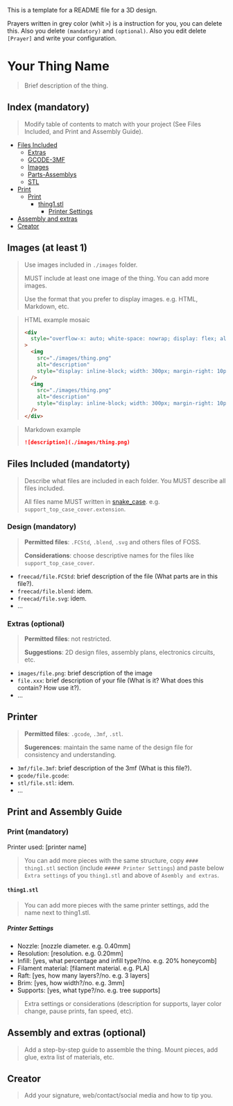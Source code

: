This is a template for a README file for a 3D design.

Prayers written in grey color (whit `>`) is a instruction for you, you can delete this. Also you delete `(mandatory)` and `(optional)`. Also you edit delete `[Prayer]` and write your configuration.

# Your Thing Name

> Brief description of the thing.

## Index (mandatory)

> Modify table of contents to match with your project (See Files Included, and Print and Assembly Guide).

- [Files Included](#files-included)
  - [Extras](#extras-optional)
  - [GCODE-3MF](#gcode-3mf-optional)
  - [Images](#images-at-least-1)
  - [Parts-Assemblys](#parts-assemblys-mandatory)
  - [STL](#stl-mandatory)
- [Print](#print)
  - [Print](#print-mandatory)
    - [thing1.stl](#thing1stl)
      - [Printer Settings](#printer-settings)
- [Assembly and extras](#assembly-and-extras-optional)
- [Creator](#creator)

## Images (at least 1)

> Use images included in `./images` folder.
>
> MUST include at least one image of the thing. You can add more images.
>
> Use the format that you prefer to display images. e.g. HTML, Markdown, etc.

> HTML example mosaic
>
> ```html
> <div
>   style="overflow-x: auto; white-space: nowrap; display: flex; align-items: center;"
> >
>   <img
>     src="./images/thing.png"
>     alt="description"
>     style="display: inline-block; width: 300px; margin-right: 10px;"
>   />
>   <img
>     src="./images/thing.png"
>     alt="description"
>     style="display: inline-block; width: 300px; margin-right: 10px;"
>   />
> </div>
> ```

> Markdown example
>
> ```markdown
> ![description](./images/thing.png)
> ```

## Files Included (mandatorty)

> Describe what files are included in each folder. You MUST describe all files included.
>
> All files name MUST written in [snake_case](https://en.wikipedia.org/wiki/Snake_case). e.g. `support_top_case_cover.extension`.

### Design (mandatory)

> **Permitted files**: `.FCStd`, `.blend`, `.svg` and others files of FOSS.
>
> **Considerations**: choose descriptive names for the files like `support_top_case_cover`.

- `freecad/file.FCStd`: brief description of the file (What parts are in this file?).
- `freecad/file.blend`: idem.
- `freecad/file.svg`: idem.
- ...

### Extras (optional)

> **Permitted files**: not restricted.
>
> **Suggestions**: 2D design files, assembly plans, electronics circuits, etc.

- `images/file.png`: brief description of the image
- `file.xxx`: brief description of your file (What is it? What does this contain? How use it?).
- ...

## Printer

> **Permitted files**: `.gcode`, `.3mf`, `.stl`.
>
> **Sugerences**: maintain the same name of the design file for consistency and understanding.

- `3mf/file.3mf`: brief description of the 3mf (What is this file?).
- `gcode/file.gcode`:
- `stl/file.stl`: idem.
- ...

## Print and Assembly Guide

### Print (mandatory)

Printer used: [printer name]

> You can add more pieces with the same structure, copy `#### thing1.stl` section (include `##### Printer Settings`) and paste below `Extra settings` of you `thing1.stl` and above of `Asembly and extras`.

#### `thing1.stl`

> You can add more pieces with the same printer settings, add the name next to thing1.stl.

##### Printer Settings

- Nozzle: [nozzle diameter. e.g. 0.40mm]
- Resolution: [resolution. e.g. 0.20mm]
- Infill: [yes, what percentage and infill type?/no. e.g. 20% honeycomb]
- Filament material: [filament material. e.g. PLA]
- Raft: [yes, how many layers?/no. e.g. 3 layers]
- Brim: [yes, how width?/no. e.g. 3mm]
- Supports: [yes, what type?/no. e.g. tree supports]

> Extra settings or considerations (description for supports, layer color change, pause prints, fan speed, etc).

## Assembly and extras (optional)

> Add a step-by-step guide to assemble the thing. Mount pieces, add glue, extra list of materials, etc.

## Creator

> Add your signature, web/contact/social media and how to tip you.
